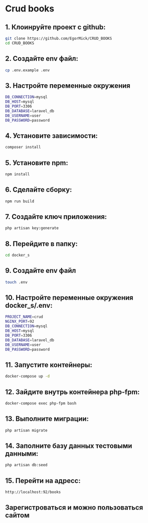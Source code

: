 # Crud books

## 1. Клоинруйте проект с github:
```bash
git clone https://github.com/EgorMick/CRUD_BOOKS
cd CRUD_BOOKS
```

## 2. Создайте env файл:
```bash
cp .env.example .env
```

## 3. Настройте переменные окружения
```bash
DB_CONNECTION=mysql
DB_HOST=mysql
DB_PORT=3306
DB_DATABASE=laravel_db
DB_USERNAME=user
DB_PASSWORD=password
```

## 4. Установите зависимости:
```bash
composer install
```

## 5. Установите npm:
```bash
npm install
```

## 6. Сделайте сборку:
```bash
npm run build
```

## 7. Создайте ключ приложения:
```bash
php artisan key:generate
```

## 8. Перейдите в папку:
```bash
cd docker_s
```

## 9. Создайте env файл
```bash
touch .env
```

## 10. Настройте переменные окружения docker_s/.env:
```bash
PROJECT_NAME=crud
NGINX_PORT=92
DB_CONNECTION=mysql
DB_HOST=mysql
DB_PORT=3306
DB_DATABASE=laravel_db
DB_USERNAME=user
DB_PASSWORD=password
```

## 11. Запустите контейнеры:
```bash
docker-compose up -d
```

## 12. Зайдите внутрь контейнера php-fpm:
```bash
docker-compose exec php-fpm bash
```

## 13. Выполните миграции:
```bash
php artisan migrate
```

## 14. Заполните базу данных тестовыми данными:
```bash
php artisan db:seed
```

## 15. Перейти на адресс: 
```bash
http://localhost:92/books
```

## Зарегистроваться и можно пользоваться сайтом
